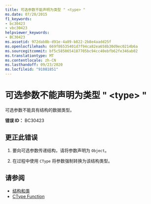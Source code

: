 ```yaml
---
title: 可选参数不能声明为类型 " <type> "
ms.date: 07/20/2015
f1_keywords:
- bc30423
- vbc30423
helpviewer_keywords:
- BC30423
ms.assetid: 972dab8b-d91e-4a89-b822-2b8e4aadd25f
ms.openlocfilehash: 669f86535401d7f94ca82ea658b30d9ec0214b6a
ms.sourcegitcommit: bf5c5850654187705bc94cc40ebfb62fe346ab02
ms.translationtype: MT
ms.contentlocale: zh-CN
ms.lasthandoff: 09/23/2020
ms.locfileid: "91081851"
---
```

# <a name="optional-parameters-cannot-be-declared-as-the-type-type"></a>可选参数不能声明为类型 " \<type> "

可选参数不能具有结构的数据类型。  
  
 **错误 ID：** BC30423  
  
## <a name="to-correct-this-error"></a>更正此错误  
  
1. 要向可选参数传递结构，请将参数声明为 `Object`。  
  
2. 在过程中使用 `CType` 将参数强制转换为该结构类型。  
  
## <a name="see-also"></a>请参阅

- [结构和类](../programming-guide/language-features/data-types/structures-and-classes.md)
- [CType Function](../language-reference/functions/ctype-function.md)
